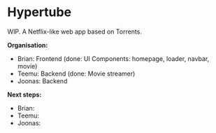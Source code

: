 # Hypertube

WIP. A Netflix-like web app based on Torrents.

**Organisation:**

- Brian: Frontend (done: UI Components: homepage, loader, navbar, movie)
- Teemu: Backend (done: Movie streamer)
- Joonas: Backend

**Next steps:**
- Brian:
- Teemu:
- Joonas:
